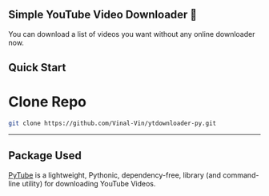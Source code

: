 ## Simple YouTube Video Downloader 🚀

You can download a list of videos you want without any online downloader now.

## Quick Start

# Clone Repo
```sh
git clone https://github.com/Vinal-Vin/ytdownloader-py.git
```
<hr>

## Package Used

[PyTube](https://pytube.io/) is a lightweight, Pythonic, dependency-free, library (and command-line utility) for downloading YouTube Videos. 